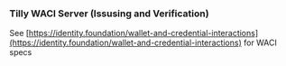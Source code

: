 ### Tilly WACI Server (Issusing and Verification)

See [https://identity.foundation/wallet-and-credential-interactions](https://identity.foundation/wallet-and-credential-interactions) for WACI specs